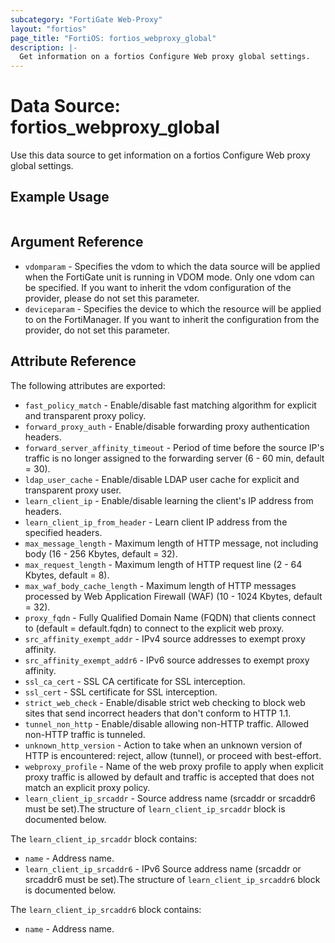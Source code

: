 ```yaml
---
subcategory: "FortiGate Web-Proxy"
layout: "fortios"
page_title: "FortiOS: fortios_webproxy_global"
description: |-
  Get information on a fortios Configure Web proxy global settings.
---
```


# Data Source: fortios_webproxy_global
Use this data source to get information on a fortios Configure Web proxy global settings.


## Example Usage

```hcl

```

## Argument Reference

* `vdomparam` - Specifies the vdom to which the data source will be applied when the FortiGate unit is running in VDOM mode. Only one vdom can be specified. If you want to inherit the vdom configuration of the provider, please do not set this parameter.
* `deviceparam` - Specifies the device to which the resource will be applied to on the FortiManager. If you want to inherit the configuration from the provider, do not set this parameter.

## Attribute Reference

The following attributes are exported:

* `fast_policy_match` - Enable/disable fast matching algorithm for explicit and transparent proxy policy.
* `forward_proxy_auth` - Enable/disable forwarding proxy authentication headers.
* `forward_server_affinity_timeout` - Period of time before the source IP's traffic is no longer assigned to the forwarding server (6 - 60 min, default = 30).
* `ldap_user_cache` - Enable/disable LDAP user cache for explicit and transparent proxy user.
* `learn_client_ip` - Enable/disable learning the client's IP address from headers.
* `learn_client_ip_from_header` - Learn client IP address from the specified headers.
* `max_message_length` - Maximum length of HTTP message, not including body (16 - 256 Kbytes, default = 32).
* `max_request_length` - Maximum length of HTTP request line (2 - 64 Kbytes, default = 8).
* `max_waf_body_cache_length` - Maximum length of HTTP messages processed by Web Application Firewall (WAF) (10 - 1024 Kbytes, default = 32).
* `proxy_fqdn` - Fully Qualified Domain Name (FQDN) that clients connect to (default = default.fqdn) to connect to the explicit web proxy.
* `src_affinity_exempt_addr` - IPv4 source addresses to exempt proxy affinity.
* `src_affinity_exempt_addr6` - IPv6 source addresses to exempt proxy affinity.
* `ssl_ca_cert` - SSL CA certificate for SSL interception.
* `ssl_cert` - SSL certificate for SSL interception.
* `strict_web_check` - Enable/disable strict web checking to block web sites that send incorrect headers that don't conform to HTTP 1.1.
* `tunnel_non_http` - Enable/disable allowing non-HTTP traffic. Allowed non-HTTP traffic is tunneled.
* `unknown_http_version` - Action to take when an unknown version of HTTP is encountered: reject, allow (tunnel), or proceed with best-effort.
* `webproxy_profile` - Name of the web proxy profile to apply when explicit proxy traffic is allowed by default and traffic is accepted that does not match an explicit proxy policy.
* `learn_client_ip_srcaddr` - Source address name (srcaddr or srcaddr6 must be set).The structure of `learn_client_ip_srcaddr` block is documented below.

The `learn_client_ip_srcaddr` block contains:

* `name` - Address name.
* `learn_client_ip_srcaddr6` - IPv6 Source address name (srcaddr or srcaddr6 must be set).The structure of `learn_client_ip_srcaddr6` block is documented below.

The `learn_client_ip_srcaddr6` block contains:

* `name` - Address name.
